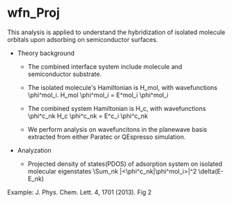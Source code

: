 wfn_Proj
========

This analysis is applied to understand the hybridization of isolated molecule orbitals upon adsorbing on semiconductor surfaces.

- Theory background
  - The combined interface system include molecule and semiconductor substrate.
  - The isolated molecule's Hamiltonian is H_mol, with wavefunctions \phi^mol_i.
      H_mol \phi^mol_i = E^mol_i \phi^mol_i
  - The combined system Hamiltonian is H_c, with wavefunctions \phi^c_nk
      H_c \phi^c_nk = E^c_i \phi^c_nk

  - We perform analysis on wavefuncitons in the planewave basis extracted from either Paratec or QEspresso simulation.

- Analyzation
  - Projected density of states(PDOS) of adsorption system on isolated molecular eigenstates
    \Sum_nk |<\phi^c_nk|\phi^mol_i>|^2 \delta(E-E_nk)
    

Example: J. Phys. Chem. Lett. 4, 1701 (2013). Fig 2
